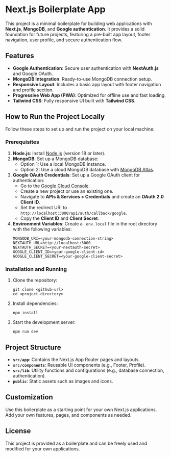 # Next.js Boilerplate App

This project is a minimal boilerplate for building web applications with **Next.js**, **MongoDB**, and **Google authentication**. It provides a solid foundation for future projects, featuring a pre-built app layout, footer navigation, user profile, and secure authentication flow.

## Features

- **Google Authentication**: Secure user authentication with **NextAuth.js** and Google OAuth.
- **MongoDB Integration**: Ready-to-use MongoDB connection setup.
- **Responsive Layout**: Includes a basic app layout with footer navigation and profile section.
- **Progressive Web App (PWA)**: Optimized for offline use and fast loading.
- **Tailwind CSS**: Fully responsive UI built with **Tailwind CSS**.

## How to Run the Project Locally

Follow these steps to set up and run the project on your local machine:

### Prerequisites

1. **Node.js**: Install [Node.js](https://nodejs.org/) (version 18 or later).
2. **MongoDB**: Set up a MongoDB database:
   - Option 1: Use a local MongoDB instance.
   - Option 2: Use a cloud MongoDB database with [MongoDB Atlas](https://www.mongodb.com/atlas).
3. **Google OAuth Credentials**: Set up a Google OAuth client for authentication:
   - Go to the [Google Cloud Console](https://console.cloud.google.com/).
   - Create a new project or use an existing one.
   - Navigate to **APIs & Services > Credentials** and create an **OAuth 2.0 Client ID**.
   - Set the redirect URI to `http://localhost:3000/api/auth/callback/google`.
   - Copy the **Client ID** and **Client Secret**.
4. **Environment Variables**: Create a `.env.local` file in the root directory with the following variables:
   ```env
   MONGODB_URI=<your-mongodb-connection-string>
   NEXTAUTH_URL=http://localhost:3000
   NEXTAUTH_SECRET=<your-nextauth-secret>
   GOOGLE_CLIENT_ID=<your-google-client-id>
   GOOGLE_CLIENT_SECRET=<your-google-client-secret>
   ```

### Installation and Running

1. Clone the repository:
   ```
   git clone <github-url>
   cd <project-directory>
   ```
2. Install dependencies:
   ```
   npm install
   ```
3. Start the development server:
   ```
   npm run dev
   ```

## Project Structure

- **`src/app`**: Contains the Next.js App Router pages and layouts.
- **`src/components`**: Reusable UI components (e.g., Footer, Profile).
- **`src/lib`**: Utility functions and configurations (e.g., database connection, authentication).
- **`public`**: Static assets such as images and icons.

## Customization

Use this boilerplate as a starting point for your own Next.js applications. Add your own features, pages, and components as needed.

## License

This project is provided as a boilerplate and can be freely used and modified for your own applications.
